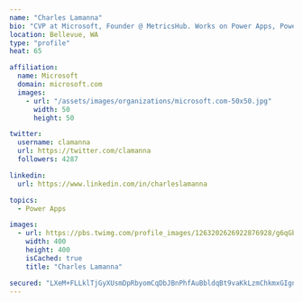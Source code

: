 ```yaml
---
name: "Charles Lamanna"
bio: "CVP at Microsoft, Founder @ MetricsHub. Works on Power Apps, Power Automate, Power Virtual Agent, Common Data Service and Dynamics 365."
location: Bellevue, WA
type: "profile"
heat: 65

affiliation:
  name: Microsoft
  domain: microsoft.com
  images:
    - url: "/assets/images/organizations/microsoft.com-50x50.jpg"
      width: 50
      height: 50

twitter:
  username: clamanna
  url: https://twitter.com/clamanna
  followers: 4287

linkedin:
  url: https://www.linkedin.com/in/charleslamanna

topics:
  - Power Apps

images:
  - url: https://pbs.twimg.com/profile_images/1263202626922876928/g6qGbHZ-_400x400.jpg
    width: 400
    height: 400
    isCached: true
    title: "Charles Lamanna"

secured: "LXeM+FLLklTjGyXUsmDpRbyomCqDbJBnPhfAuBbldqBt9vaKkLzmChkmxGIgnkyV6NywvyGYLd6Via4oFEwkArobLtTe5orPjjIwQjAi/HL4+8YRY9zsiI0oGOIxm9DJzXEmT+tbFXpsg/6sZRkvFt+LOWbVH79ytYJeWWhC+QtSPs7855RXrytZWyabIy9D7OWTbsuMfxli8ZccX2q/qg55iqhwYecg6MPsxuj2694ITXYX6gtHqM3mS/lMFw0PhG92/kEmZDE9nXRVc6P1HHmwZ7Bh1itz3bImF1W+F+lUoca8vbw5/Y2hRpI/rK5w4j4xceZp+3ge42ltEeVYLLXQVd4j/ROYKom/hTmX80yWFLZlxcBLj18gGuVlB2I+7dPyWrZyb1LUrxpI4qmSMiJH4K1lWegOX03wVHj3hBI=;ZvOyVUkHf8X6+LvukmMv5A=="
---
```



